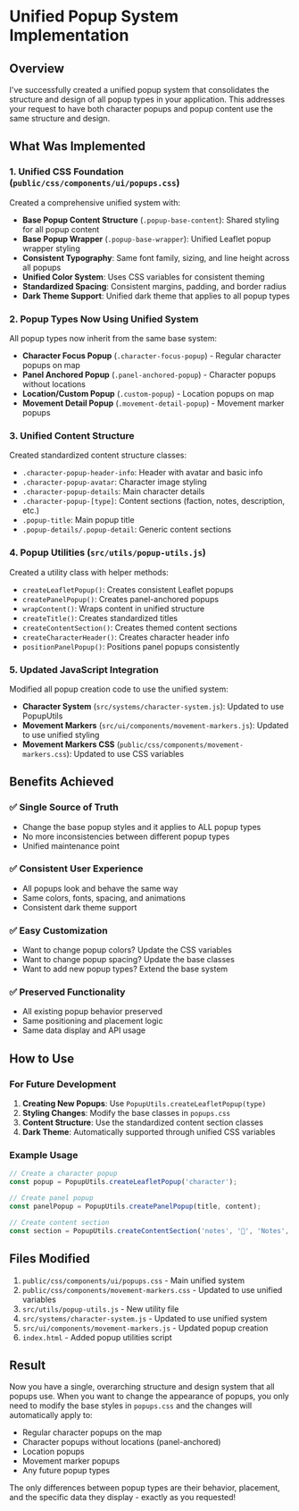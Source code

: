 # Unified Popup System Implementation

## Overview

I've successfully created a unified popup system that consolidates the structure and design of all popup types in your application. This addresses your request to have both character popups and popup content use the same structure and design.

## What Was Implemented

### 1. Unified CSS Foundation (`public/css/components/ui/popups.css`)

Created a comprehensive unified system with:

- **Base Popup Content Structure** (`.popup-base-content`): Shared styling for all popup content
- **Base Popup Wrapper** (`.popup-base-wrapper`): Unified Leaflet popup wrapper styling
- **Consistent Typography**: Same font family, sizing, and line height across all popups
- **Unified Color System**: Uses CSS variables for consistent theming
- **Standardized Spacing**: Consistent margins, padding, and border radius
- **Dark Theme Support**: Unified dark theme that applies to all popup types

### 2. Popup Types Now Using Unified System

All popup types now inherit from the same base system:

- **Character Focus Popup** (`.character-focus-popup`) - Regular character popups on map
- **Panel Anchored Popup** (`.panel-anchored-popup`) - Character popups without locations  
- **Location/Custom Popup** (`.custom-popup`) - Location popups on map
- **Movement Detail Popup** (`.movement-detail-popup`) - Movement marker popups

### 3. Unified Content Structure

Created standardized content structure classes:

- `.character-popup-header-info`: Header with avatar and basic info
- `.character-popup-avatar`: Character image styling  
- `.character-popup-details`: Main character details
- `.character-popup-[type]`: Content sections (faction, notes, description, etc.)
- `.popup-title`: Main popup title
- `.popup-details/.popup-detail`: Generic content sections

### 4. Popup Utilities (`src/utils/popup-utils.js`)

Created a utility class with helper methods:

- `createLeafletPopup()`: Creates consistent Leaflet popups
- `createPanelPopup()`: Creates panel-anchored popups
- `wrapContent()`: Wraps content in unified structure
- `createTitle()`: Creates standardized titles
- `createContentSection()`: Creates themed content sections
- `createCharacterHeader()`: Creates character header info
- `positionPanelPopup()`: Positions panel popups consistently

### 5. Updated JavaScript Integration

Modified all popup creation code to use the unified system:

- **Character System** (`src/systems/character-system.js`): Updated to use PopupUtils
- **Movement Markers** (`src/ui/components/movement-markers.js`): Updated to use unified styling
- **Movement Markers CSS** (`public/css/components/movement-markers.css`): Updated to use CSS variables

## Benefits Achieved

### ✅ Single Source of Truth
- Change the base popup styles and it applies to ALL popup types
- No more inconsistencies between different popup types
- Unified maintenance point

### ✅ Consistent User Experience
- All popups look and behave the same way
- Same colors, fonts, spacing, and animations
- Consistent dark theme support

### ✅ Easy Customization
- Want to change popup colors? Update the CSS variables
- Want to change popup spacing? Update the base classes
- Want to add new popup types? Extend the base system

### ✅ Preserved Functionality
- All existing popup behavior preserved
- Same positioning and placement logic
- Same data display and API usage

## How to Use

### For Future Development

1. **Creating New Popups**: Use `PopupUtils.createLeafletPopup(type)` 
2. **Styling Changes**: Modify the base classes in `popups.css`
3. **Content Structure**: Use the standardized content section classes
4. **Dark Theme**: Automatically supported through unified CSS variables

### Example Usage

```javascript
// Create a character popup
const popup = PopupUtils.createLeafletPopup('character');

// Create panel popup
const panelPopup = PopupUtils.createPanelPopup(title, content);

// Create content section
const section = PopupUtils.createContentSection('notes', '📝', 'Notes', character.notes);
```

## Files Modified

1. `public/css/components/ui/popups.css` - Main unified system
2. `public/css/components/movement-markers.css` - Updated to use unified variables
3. `src/utils/popup-utils.js` - New utility file
4. `src/systems/character-system.js` - Updated to use unified system
5. `src/ui/components/movement-markers.js` - Updated popup creation
6. `index.html` - Added popup utilities script

## Result

Now you have a single, overarching structure and design system that all popups use. When you want to change the appearance of popups, you only need to modify the base styles in `popups.css` and the changes will automatically apply to:

- Regular character popups on the map
- Character popups without locations (panel-anchored)
- Location popups
- Movement marker popups
- Any future popup types

The only differences between popup types are their behavior, placement, and the specific data they display - exactly as you requested!
